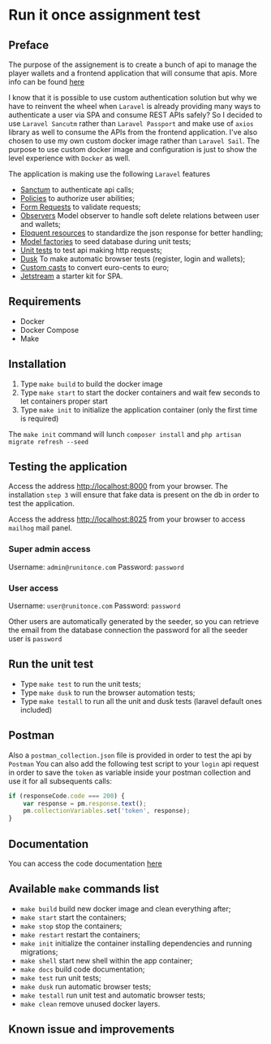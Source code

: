 # Run it once assignment test

## Preface

The purpose of the assignement is to create a bunch of api to manage the player wallets and a frontend
application that will consume that apis. More info can be found [here](./assignment-202107.docx)

I know that it is possible to use custom authentication solution but why we have to reinvent the wheel when `Laravel` 
is already providing many ways to authenticate a user via SPA and consume REST APIs safely? So I decided to use 
`Laravel Sancutm` rather than `Laravel Passport` and make use of `axios` library as well to consume the APIs from the 
frontend application. I've also chosen to use my own custom docker image rather than `Laravel Sail`. The purpose to use 
custom docker image and configuration is just to show the level experience with `Docker` as well.

The application is making use the following `Laravel` features

- [Sanctum](https://laravel.com/docs/8.x/sanctum) to authenticate api calls;
- [Policies](https://laravel.com/docs/8.x/authorization) to authorize user abilities;
- [Form Requests](https://laravel.com/docs/8.x/validation#form-request-validation) to validate requests;
- [Observers](https://laravel.com/docs/8.x/eloquent#observers) Model observer to handle soft delete relations between user and wallets;
- [Eloquent resources](https://laravel.com/docs/8.x/eloquent-resources) to standardize the json response for better handling;
- [Model factories](https://laravel.com/docs/8.x/database-testing#defining-model-factories) to seed database during unit tests;
- [Unit tests](https://laravel.com/docs/8.x/http-tests) to test api making http requests;
- [Dusk](https://laravel.com/docs/8.x/dusk) To make automatic browser tests (register, login and wallets);
- [Custom casts](https://laravel.com/docs/8.x/eloquent-mutators#custom-casts) to convert euro-cents to euro;
- [Jetstream](https://jetstream.laravel.com/) a starter kit for SPA.

## Requirements

- Docker
- Docker Compose
- Make

## Installation

1. Type `make build` to build the docker image
2. Type `make start` to start the docker containers and wait few seconds to let containers proper start
3. Type `make init` to initialize the application container (only the first time is required)

The `make init` command will lunch `composer install` and `php artisan migrate refresh --seed`

## Testing the application

Access the address [http://localhost:8000](http://localhost:8000) from your browser.
The installation `step 3` will ensure that fake data is present on the db in order to test the application.

Access the address [http://localhost:8025](http://localhost:8025) from your browser to access `mailhog` mail panel.

### Super admin access

Username: `admin@runitonce.com`
Password: `password`

### User access

Username: `user@runitonce.com`
Password: `password`

Other users are automatically generated by the seeder, so you can retrieve the email from the database connection
the password for all the seeder user is `password`

## Run the unit test

- Type `make test` to run the unit tests;
- Type `make dusk` to run the browser automation tests;
- Type `make testall` to run all the unit and dusk tests (laravel default ones included)

## Postman

Also a `postman_collection.json` file is provided in order to test the api by `Postman` You can also add the following 
test script to your `login` api request in order to save the `token` as variable inside your postman collection and use 
it for all subsequents calls:

```javascript
if (responseCode.code === 200) {
    var response = pm.response.text();
    pm.collectionVariables.set('token', response);
}
```

## Documentation

You can access the code documentation [here](http://localhost:8000/docs/index.html)

## Available `make` commands list

- `make build` build new docker image and clean everything after;
- `make start` start the containers;
- `make stop` stop the containers;
- `make restart` restart the containers;
- `make init` initialize the container installing dependencies and running migrations;
- `make shell` start new shell within the app container;  
- `make docs` build code documentation;
- `make test` run unit tests;
- `make dusk` run automatic browser tests;
- `make testall` run unit test and automatic browser tests;
- `make clean` remove unused docker layers.

## Known issue and improvements